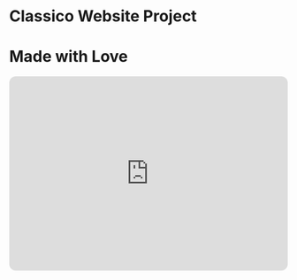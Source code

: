 ﻿# Classico Website Project
# Made with Love
<iframe style="border-radius:12px" src="https://open.spotify.com/embed/track/3xKsf9qdS1CyvXSMEid6g8?utm_source=generator" width="100%" height="352" frameBorder="0" allowfullscreen="" allow="autoplay; clipboard-write; encrypted-media; fullscreen; picture-in-picture" loading="lazy"></iframe>